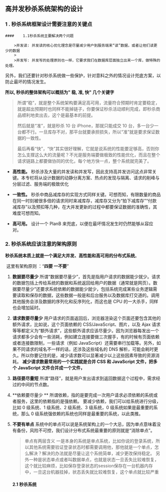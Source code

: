 ## 高并发秒杀系统架构的设计

### 1 . 秒杀系统框架设计需要注意的关键点

	#### 	1.1秒杀系统主要解决两个问题

		>并发读: 并发读的核心优化理念是尽量减少用户到服务端来“读”数据，或者让他们读更少的数据
		>
		>并发写: 并发写的处理原则也一样，它要求我们在数据库层面独立出来一个库，做特殊的处理。

另外，我们还要针对秒杀系统做一些保护，针对意料之外的情况设计兜底方案，以防止最坏的情况发生。

**所以, 秒杀的整体架构可以概括为" 稳, 准, 快" 几个关键字**



>所谓“稳”，就是整个系统架构要满足高可用，流量符合预期时肯定要稳定，就是超出预期时也同样不能掉链子，你要保证秒杀活动顺利完成，即秒杀商品顺利地卖出去，这个是最基本的前提。
>
>然后就是“准”，就是秒杀 10 台 iPhone，那就只能成交 10 台，多一台少一台都不行。一旦库存不对，那平台就要承担损失，所以“准”就是要求保证数据的一致性。
>
>最后再看“快”，“快”其实很好理解，它就是说系统的性能要足够高，否则你怎么支撑这么大的流量呢？不光是服务端要做极致的性能优化，而且在整个请求链路上都要做协同的优化，每个地方快一点，整个系统就完美了。

- **高性能。** 秒杀涉及大量的并发读和并发写，因此支持高并发访问这点非常关键。本专栏将从设计数据的动静分离方案、热点的发现与隔离、请求的削峰与分层过滤、服务端的极致优化

- **一致性。** 秒杀中商品减库存的实现方式同样关键。可想而知，有限数量的商品在同一时刻被很多倍的请求同时来减库存，减库存又分为“拍下减库存”“付款减库存”以及预扣等几种，在大并发更新的过程中都要保证数据的准确性，其难度可想而知。

- **高可用。** 设计一个 PlanB 来兜底，以便在最坏情况发生时仍然能够从容应对。

### 2. 秒杀系统应该注意的架构原则

​	**秒杀系统本质上就是一个满足大并发、高性能和高可用的分布式系统**。

​	这里有架构原则 ：“**四要 一不要**”

1. **数据要尽量少**  所谓“数据要尽量少”，首先是指用户请求的数据能少就少。请求的数据包括上传给系统的数据和系统返回给用户的数据（通常就是网页）。数据要尽量少”还要求系统依赖的数据能少就少，包括系统完成某些业务逻辑需要读取和保存的数据，这些数据一般是和后台服务以及数据库打交道的。调用其他服务会涉及数据的序列化和反序列化，而这也是 CPU 的一大杀手，同样也会增加延时。

2. **请求数要尽量少** 用户请求的页面返回后，浏览器渲染这个页面还要包含其他的额外请求，比如说，这个页面依赖的 CSS/JavaScript、图片，以及 Ajax 请求等等都定义为“额外请求”，这些额外请求应该尽量少。因为浏览器每发出一个请求都多少会有一些消耗，例如建立连接要做三次握手，有的时候有页面依赖或者连接数限制，一些请求（例如 JavaScript）还需要串行加载等。另外，如果不同请求的域名不一样的话，还涉及这些域名的 DNS 解析，可能会耗时更久。所以你要记住的是，减少请求数可以显著减少以上这些因素导致的资源消耗。  **减少请求数最常用的一个实践就是合并 CSS 和 JavaScript 文件，把多个 JavaScript 文件合并成一个文件，**

3. **路径要尽量短**   所谓“路径”，就是用户发出请求到返回数据这个过程中，需求经过的中间的节点数。

4. **依赖要尽量少 ** 所谓依赖，指的是要完成一次用户请求必须依赖的系统或者服务，这里的依赖指的是强依赖。 要减少依赖，我们可以给系统进行分级，比如 0 级系统、1 级系统、2 级系统、3 级系统，0 级系统如果是最重要的系统，那么 0 级系统强依赖的系统也同样是最重要的系统，以此类推。

5. **不要有单点** 系统中的单点可以说是系统架构上的一个大忌，因为单点意味着没有备份，风险不可控，我们设计分布式系统最重要的原则就是“消除单点”。

   >单点有两层含义
   >一是本身的系统是单点系统，比如你说的登录系统，所以其他系统需要验证登录状态时都需要调用他，那他就是一个单点，怎么解决？解决的办法就是尽量让这个系统简单，减少更改保持稳定。
   >另外一种是状态单点或者叫数据单点，也就是状态一旦丢失比较难恢复，这个就比较麻烦，比如保存登录状态的session保存在一台机器内存中，一旦这台机器挂掉，状态丢失就比较难恢复，这个单点就比较严重

   #### 2.1 秒杀系统





